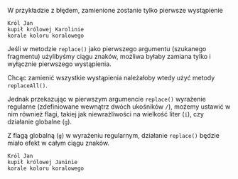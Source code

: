W przykładzie z błędem, zamienione zostanie tylko pierwsze wystąpienie

```
Król Jan
kupił królowej Karolinie
korale koloru koralowego
```

Jeśli w metodzie `replace()` jako pierwszego argumentu (szukanego fragmentu) użylibyśmy ciągu znaków, możliwa byłaby zamiana tylko i wyłącznie pierwszego wystąpienia.

Chcąc zamienić wszystkie wystąpienia należałoby wtedy użyć metody `replaceAll()`.

Jednak przekazując w pierwszym argumencie `replace()` wyrażenie regularne (zdefiniowane wewnątrz dwóch ukośników `/`), możemy ustawić w nim również flagi, takiej jak niewrażliwości na wielkość liter (`i`), czy działanie globalne (`g`).

Z flagą globalną (`g`) w wyrażeniu regularnym, działanie `replace()` będzie miało efekt w całym ciągu znaków.

```
Król Jan
kupił królowej Janinie
korale koloru koralowego
```
